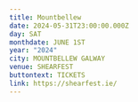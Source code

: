 ```yaml
---
title: Mountbellew
date: 2024-05-31T23:00:00.000Z
day: SAT
monthdate: JUNE 1ST
year: "2024"
city: MOUNTBELLEW GALWAY
venue: SHEARFEST
buttontext: TICKETS
link: https://shearfest.ie/
---
```

